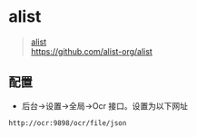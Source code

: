 # alist

> [alist](https://alist.nn.ci/zh/guide/)   
https://github.com/alist-org/alist

## 配置

- 后台->设置->全局->Ocr 接口。设置为以下网址

```
http://ocr:9898/ocr/file/json
```
